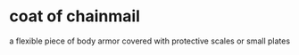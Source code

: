 # coat of chainmail

a flexible piece of body armor covered with protective scales or small plates

